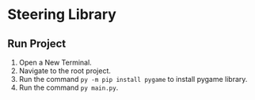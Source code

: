 # Steering Library

## Run Project

1. Open a New Terminal.
2. Navigate to the root project.
3. Run the command `py -m pip install pygame` to install pygame library.
4. Run the command `py main.py`.